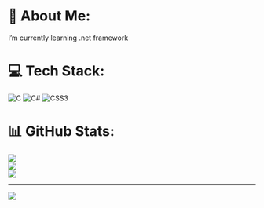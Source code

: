 # 💫 About Me:
I’m currently learning .net framework


# 💻 Tech Stack:
![C](https://img.shields.io/badge/c-%2300599C.svg?style=for-the-badge&logo=c&logoColor=white) ![C#](https://img.shields.io/badge/c%23-%23239120.svg?style=for-the-badge&logo=c-sharp&logoColor=white) ![CSS3](https://img.shields.io/badge/css3-%231572B6.svg?style=for-the-badge&logo=css3&logoColor=white)
# 📊 GitHub Stats:
![](https://github-readme-stats.vercel.app/api?username=UdithSandaruwan&theme=dark&hide_border=false&include_all_commits=false&count_private=false)<br/>
![](https://github-readme-streak-stats.herokuapp.com/?user=UdithSandaruwan&theme=dark&hide_border=false)<br/>
![](https://github-readme-stats.vercel.app/api/top-langs/?username=UdithSandaruwan&theme=dark&hide_border=false&include_all_commits=false&count_private=false&layout=compact)

---
[![](https://visitcount.itsvg.in/api?id=UdithSandaruwan&icon=0&color=0)](https://visitcount.itsvg.in)

<!-- Proudly created with GPRM ( https://gprm.itsvg.in ) -->
